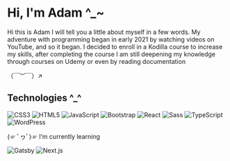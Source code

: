 # Hi, I'm Adam ^\_~

Hi this is Adam I will tell you a little about myself in a few words.
My adventure with programming began in early 2021 by watching videos on YouTube, and so it began. I decided to enroll in a Kodilla course to increase my skills, after completing the course I am still deepening my knowledge through courses on Udemy or even by reading documentation

（￣︶￣）↗

## Technologies ^\_^

![CSS3](https://img.shields.io/badge/-CSS3-1572B6?style=for-the-badge&logo=css3)
![HTML5](https://img.shields.io/badge/-HTML5-E34F26?style=for-the-badge&logo=html5&logoColor=white)
![JavaScript](https://img.shields.io/badge/-JavaScript-f9ca24?style=for-the-badge&logo=javascript&logoColor=white)
![Bootstrap](https://img.shields.io/badge/-Bootstrap-563D7C?style=for-the-badge&logo=bootstrap&logoColor=white)
![React](https://img.shields.io/badge/-React-00a8ff?style=for-the-badge&logo=react&logoColor=white)
![Sass](https://img.shields.io/badge/-Sass-ce679a?style=for-the-badge&logo=sass&logoColor=white)
![TypeScript](https://img.shields.io/badge/-TypeScript-3178c6?style=for-the-badge&logo=typescript&logoColor=white)
![WordPress](https://img.shields.io/badge/-WordPress-0652DD?style=for-the-badge&logo=wordpressl&logoColor=white)

(☞ ﾟヮﾟ)☞ I’m currently learning

![Gatsby](https://img.shields.io/badge/-Gatsby-success?style=for-the-badge&logo=gatsby&logoColor=white)
![Next.js](https://img.shields.io/badge/Next-%234ea94b?style=for-the-badge&logo=next.js&logoColor=white)
